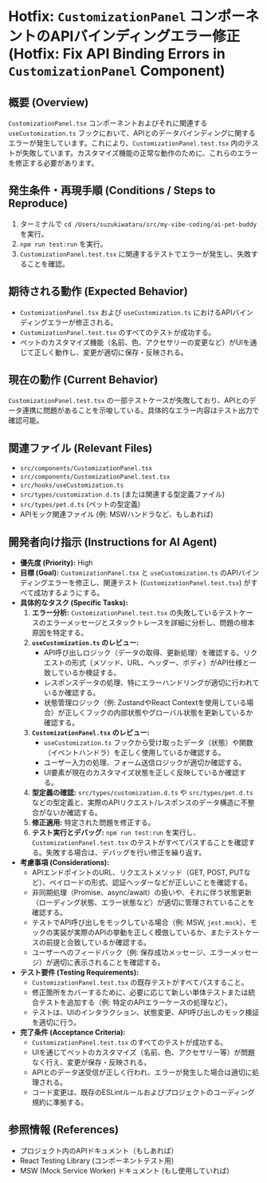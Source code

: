 # Hotfix: `CustomizationPanel` コンポーネントのAPIバインディングエラー修正 (Hotfix: Fix API Binding Errors in `CustomizationPanel` Component)

## 概要 (Overview)
`CustomizationPanel.tsx` コンポーネントおよびそれに関連する `useCustomization.ts` フックにおいて、APIとのデータバインディングに関するエラーが発生しています。これにより、`CustomizationPanel.test.tsx` 内のテストが失敗しています。カスタマイズ機能の正常な動作のために、これらのエラーを修正する必要があります。

## 発生条件・再現手順 (Conditions / Steps to Reproduce)
1. ターミナルで `cd /Users/suzukiwataru/src/my-vibe-coding/ai-pet-buddy` を実行。
2. `npm run test:run` を実行。
3. `CustomizationPanel.test.tsx` に関連するテストでエラーが発生し、失敗することを確認。

## 期待される動作 (Expected Behavior)
- `CustomizationPanel.tsx` および `useCustomization.ts` におけるAPIバインディングエラーが修正される。
- `CustomizationPanel.test.tsx` のすべてのテストが成功する。
- ペットのカスタマイズ機能（名前、色、アクセサリーの変更など）がUIを通じて正しく動作し、変更が適切に保存・反映される。

## 現在の動作 (Current Behavior)
`CustomizationPanel.test.tsx` の一部テストケースが失敗しており、APIとのデータ連携に問題があることを示唆している。具体的なエラー内容はテスト出力で確認可能。

## 関連ファイル (Relevant Files)
- `src/components/CustomizationPanel.tsx`
- `src/components/CustomizationPanel.test.tsx`
- `src/hooks/useCustomization.ts`
- `src/types/customization.d.ts` (または関連する型定義ファイル)
- `src/types/pet.d.ts` (ペットの型定義)
- APIモック関連ファイル (例: MSWハンドラなど、もしあれば)

## 開発者向け指示 (Instructions for AI Agent)
- **優先度 (Priority):** High
- **目標 (Goal):** `CustomizationPanel.tsx` と `useCustomization.ts` のAPIバインディングエラーを修正し、関連テスト (`CustomizationPanel.test.tsx`) がすべて成功するようにする。
- **具体的なタスク (Specific Tasks):**
    1. **エラー分析:** `CustomizationPanel.test.tsx` の失敗しているテストケースのエラーメッセージとスタックトレースを詳細に分析し、問題の根本原因を特定する。
    2. **`useCustomization.ts` のレビュー:**
        - API呼び出しロジック（データの取得、更新処理）を確認する。リクエストの形式（メソッド、URL、ヘッダー、ボディ）がAPI仕様と一致しているか検証する。
        - レスポンスデータの処理、特にエラーハンドリングが適切に行われているか確認する。
        - 状態管理ロジック（例: ZustandやReact Contextを使用している場合）が正しくフックの内部状態やグローバル状態を更新しているか確認する。
    3. **`CustomizationPanel.tsx` のレビュー:**
        - `useCustomization.ts` フックから受け取ったデータ（状態）や関数（イベントハンドラ）を正しく使用しているか確認する。
        - ユーザー入力の処理、フォーム送信ロジックが適切か確認する。
        - UI要素が現在のカスタマイズ状態を正しく反映しているか確認する。
    4. **型定義の確認:** `src/types/customization.d.ts` や `src/types/pet.d.ts` などの型定義と、実際のAPIリクエスト/レスポンスのデータ構造に不整合がないか確認する。
    5. **修正適用:** 特定された問題を修正する。
    6. **テスト実行とデバッグ:** `npm run test:run` を実行し、`CustomizationPanel.test.tsx` のテストがすべてパスすることを確認する。失敗する場合は、デバッグを行い修正を繰り返す。
- **考慮事項 (Considerations):**
    - APIエンドポイントのURL、リクエストメソッド（GET, POST, PUTなど）、ペイロードの形式、認証ヘッダーなどが正しいことを確認する。
    - 非同期処理（Promise、async/await）の扱いや、それに伴う状態更新（ローディング状態、エラー状態など）が適切に管理されていることを確認する。
    - テストでAPI呼び出しをモックしている場合（例: MSW, `jest.mock`）、モックの実装が実際のAPIの挙動を正しく模倣しているか、またテストケースの前提と合致しているか確認する。
    - ユーザーへのフィードバック（例: 保存成功メッセージ、エラーメッセージ）が適切に表示されることを確認する。
- **テスト要件 (Testing Requirements):**
    - `CustomizationPanel.test.tsx` の既存テストがすべてパスすること。
    - 修正箇所をカバーするために、必要に応じて新しい単体テストまたは統合テストを追加する（例: 特定のAPIエラーケースの処理など）。
    - テストは、UIのインタラクション、状態変更、API呼び出しのモック検証を適切に行う。
- **完了条件 (Acceptance Criteria):**
    - `CustomizationPanel.test.tsx` のすべてのテストが成功する。
    - UIを通じてペットのカスタマイズ（名前、色、アクセサリー等）が問題なく行え、変更が保存・反映される。
    - APIとのデータ送受信が正しく行われ、エラーが発生した場合は適切に処理される。
    - コード変更は、既存のESLintルールおよびプロジェクトのコーディング規約に準拠する。

## 参照情報 (References)
- プロジェクト内のAPIドキュメント（もしあれば）
- React Testing Library (コンポーネントテスト用)
- MSW (Mock Service Worker) ドキュメント (もし使用していれば)
